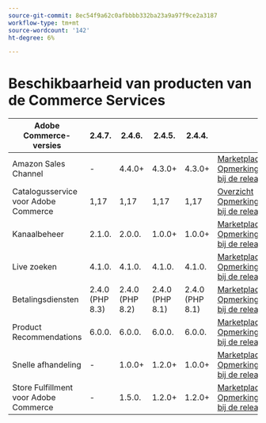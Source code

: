 ```yaml
---
source-git-commit: 8ec54f9a62c0afbbbb332ba23a9a97f9ce2a3187
workflow-type: tm+mt
source-wordcount: '142'
ht-degree: 6%

---
```

# Beschikbaarheid van producten van de Commerce Services


<table style="table-layout:auto">
  <thead>
    <tr>
      <th>Adobe Commerce-versies</th>
      <th>2.4.7.</th>
      <th>2.4.6.</th>
      <th>2.4.5.</th>
      <th>2.4.4.</th>
      <th></th>
    </tr>
  </thead>
  <tbody>
      <tr>
          <td>Amazon Sales Channel</td>
          <td>-</td>
          <td>4.4.0+</td>
          <td>4.3.0+</td>
          <td>4.3.0+</td>
          <td>
              <a href="https://commercemarketplace.adobe.com/magento-module-amazon.html">Marketplace</a><br/>
              <a href="https://experienceleague.adobe.com/docs/commerce-channels/amazon/release-notes.html">Opmerkingen bij de release</a><br/>
          </td>
      </tr>
      <tr>
          <td>Catalogusservice voor Adobe Commerce</td>
          <td>1,17</td>
          <td>1,17</td>
          <td>1,17</td>
          <td>1,17</td>
          <td>
              <a href="https://experienceleague.adobe.com/docs/commerce-merchant-services/catalog-service/guide-overview.html">Overzicht</a><br/>
              <a href="https://experienceleague.adobe.com/docs/commerce-merchant-services/catalog-service/release-notes.html">Opmerkingen bij de release</a><br/>
          </td>
      </tr>
      <tr>
          <td>Kanaalbeheer</td>
          <td>2.1.0.</td>
          <td>2.0.0.</td>
          <td>1.0.0+</td>
          <td>1.0.0+</td>
          <td>
              <a href="https://commercemarketplace.adobe.com/magento-channel-manager.html">Marketplace</a><br/>
              <a href="https://experienceleague.adobe.com/docs/commerce-channels/channel-manager/release-notes.html">Opmerkingen bij de release</a><br/>
          </td>
      </tr>
      <tr>
          <td>Live zoeken</td>
          <td>4.1.0.</td>
          <td>4.1.0.</td>
          <td>4.1.0.</td>
          <td>4.1.0.</td>
          <td>
              <a href="https://commercemarketplace.adobe.com/magento-live-search.html">Marketplace</a><br/>
              <a href="https://experienceleague.adobe.com/docs/commerce-merchant-services/live-search/release-notes.html">Opmerkingen bij de release</a><br/>
          </td>
      </tr>
      <tr>
          <td>Betalingsdiensten</td>
          <td>2.4.0 (PHP 8.3)</td>
          <td>2.4.0 (PHP 8.2)</td>
          <td>2.4.0 (PHP 8.1)</td>
          <td>2.4.0 (PHP 8.1)</td>
          <td>
              <a href="https://commercemarketplace.adobe.com/magento-payment-services.html">Marketplace</a><br/>
              <a href="https://experienceleague.adobe.com/docs/commerce-merchant-services/payment-services/release-notes.html">Opmerkingen bij de release</a><br/>
          </td>
      </tr>
      <tr>
          <td>Product Recommendations</td>
          <td>6.0.0.</td>
          <td>6.0.0.</td>
          <td>6.0.0.</td>
          <td>6.0.0.</td>
          <td>
              <a href="https://commercemarketplace.adobe.com/magento-product-recommendations.html">Marketplace</a><br/>
              <a href="https://experienceleague.adobe.com/docs/commerce-merchant-services/product-recommendations/release-notes.html">Opmerkingen bij de release</a><br/>
          </td>
      </tr>
      <tr>
          <td>Snelle afhandeling</td>
          <td>-</td>
          <td>1.0.0+</td>
          <td>1.2.0+</td>
          <td>1.0.0+</td>
          <td>
              <a href="https://commercemarketplace.adobe.com/magento-quick-checkout.html">Marketplace</a><br/>
              <a href="https://experienceleague.adobe.com/docs/commerce-merchant-services/product-recommendations/release-notes.html">Opmerkingen bij de release</a><br/>
          </td>
      </tr>
      <tr>
          <td>Store Fulfillment voor Adobe Commerce</td>
          <td>-</td>
          <td>1.5.0.</td>
          <td>1.2.0+</td>
          <td>1.2.0+</td>
          <td>
              <a href="https://commercemarketplace.adobe.com/store-fulfillment-magento-walmart.html">Marketplace</a><br/>
              <a href="https://experienceleague.adobe.com/docs/commerce-merchant-services/store-fulfillment/release-notes.html">Opmerkingen bij de release</a><br/>
          </td>
      </tr>
  </tbody>
</table>
